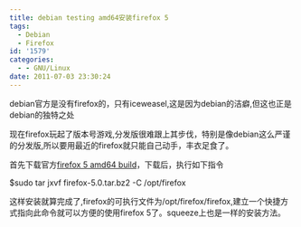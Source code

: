 ```yaml
---
title: debian testing amd64安装firefox 5
tags:
  - Debian
  - Firefox
id: '1579'
categories:
  - - GNU/Linux
date: 2011-07-03 23:30:24
---
```


debian官方是没有firefox的，只有iceweasel,这是因为debian的洁癖,但这也正是debian的独特之处
<!-- more -->
现在firefox玩起了版本号游戏,分发版很难跟上其步伐，特别是像debian这么严谨的分发版,所以要用最近的firefox就只能自己动手，丰衣足食了。

首先下载官方[firefox 5 amd64 build](ftp://ftp.mozilla.org/pub/firefox/releases/5.0/linux-x86_64/en-US/firefox-5.0.tar.bz2)，下载后，执行如下指令

$sudo tar jxvf firefox-5.0.tar.bz2 -C /opt/firefox

这样安装就算完成了,firefox的可执行文件为/opt/firefox/firefox,建立一个快捷方式指向此命令就可以方便的使用firefox 5了。squeeze上也是一样的安装方法。